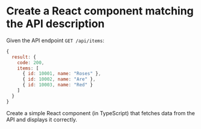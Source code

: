 # Create a React component matching the API description

Given the API endpoint `GET /api/items`:

```js
{
  result: {
    code: 200,
    items: [
      { id: 10001, name: "Roses" },
      { id: 10002, name: "Are" },
      { id: 10003, name: "Red" }
    ]
  }
}
```

Create a simple React component (in TypeScript) that fetches data from the API
and displays it correctly.

